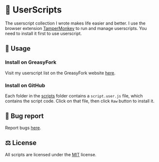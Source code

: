 # 📜 UserScripts

The userscript collection I wrote makes life easier and better. I use the browser extension [TamperMonkey](https://www.tampermonkey.net) to run and manage userscripts. You need to install it first to use userscript.

## 📖 Usage

### Install on GreasyFork

Visit my userscript list on the GreasyFork website [here](https://greasyfork.org/users/1306283-tientq64).

### Install on GitHub

Each folder in the [scripts](./scripts) folder contains a `script.user.js` file, which contains the script code. Click on that file, then click `Raw` button to install it.

## 🐛 Bug report

Report bugs [here](https://github.com/tientq64/userscripts/issues).

## ⚖️ License

All scripts are licensed under the [MIT](./LICENSE) license.
